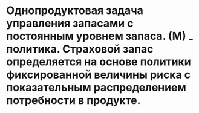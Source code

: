 # Однопродуктовая задача управления запасами с постоянным уровнем запаса. (М) ₋ политика. Страховой запас определяется на основе политики фиксированной величины риска с показательным распределением потребности в продукте. 
